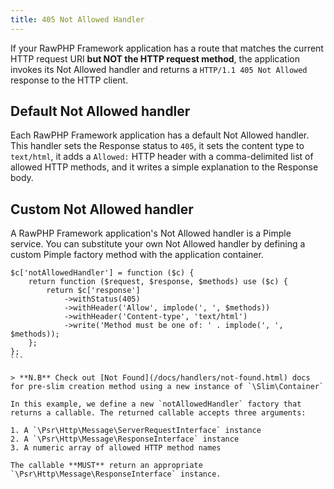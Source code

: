 ```yaml
---
title: 405 Not Allowed Handler
---
```


If your RawPHP Framework application has a route that matches the current HTTP request URI **but NOT the HTTP request method**, the application invokes its Not Allowed handler and returns a `HTTP/1.1 405 Not Allowed` response to the HTTP client.

## Default Not Allowed handler

Each RawPHP Framework application has a default Not Allowed handler. This handler sets the Response status to `405`, it sets the content type to `text/html`, it adds a `Allowed:` HTTP header with a comma-delimited list of allowed HTTP methods, and it writes a simple explanation to the Response body.

## Custom Not Allowed handler

A RawPHP Framework application's Not Allowed handler is a Pimple service. You can substitute your own Not Allowed handler by defining a custom Pimple factory method with the application container.

````
$c['notAllowedHandler'] = function ($c) {
    return function ($request, $response, $methods) use ($c) {
        return $c['response']
            ->withStatus(405)
            ->withHeader('Allow', implode(', ', $methods))
            ->withHeader('Content-type', 'text/html')
            ->write('Method must be one of: ' . implode(', ', $methods));
    };
};
```

> **N.B** Check out [Not Found](/docs/handlers/not-found.html) docs for pre-slim creation method using a new instance of `\Slim\Container`

In this example, we define a new `notAllowedHandler` factory that returns a callable. The returned callable accepts three arguments:

1. A `\Psr\Http\Message\ServerRequestInterface` instance
2. A `\Psr\Http\Message\ResponseInterface` instance
3. A numeric array of allowed HTTP method names

The callable **MUST** return an appropriate `\Psr\Http\Message\ResponseInterface` instance.
